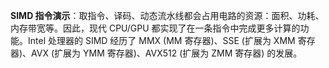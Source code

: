**SIMD 指令演示**：取指令、译码、动态流水线都会占用电路的资源：面积、功耗、内存带宽等。因此，现代 CPU/GPU 都实现了在一条指令中完成更多计算的功能。Intel 处理器的 SIMD 经历了 MMX (MM 寄存器)、SSE (扩展为 XMM 寄存器)、AVX (扩展为 YMM 寄存器)、AVX512 (扩展为 ZMM 寄存器) 的发展。
